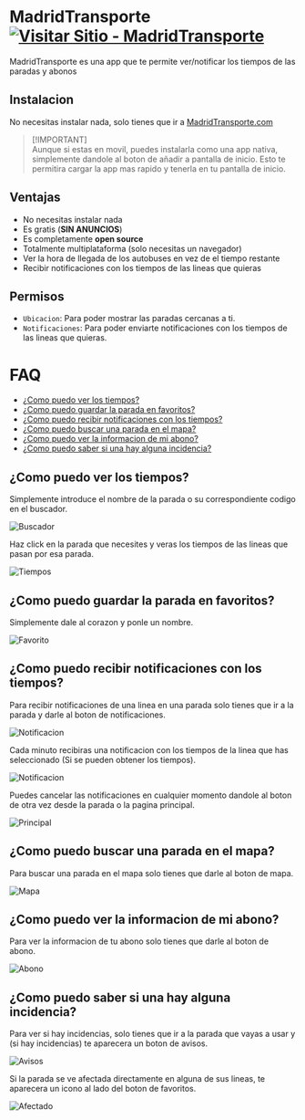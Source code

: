 # MadridTransporte [![Visitar Sitio - MadridTransporte](https://img.shields.io/badge/Visitar_Sitio-MadridTransporte-1E90FF?style=for-the-badge)](https://www.madridtransporte.com)
MadridTransporte es una app que te permite ver/notificar los tiempos de las paradas y abonos

## Instalacion
No necesitas instalar nada, solo tienes que ir a [MadridTransporte.com](https://madridtransporte.com)

> [!IMPORTANT]\
> Aunque si estas en movil, puedes instalarla como una app nativa, simplemente dandole al boton de añadir a pantalla de inicio.
> Esto te permitira cargar la app mas rapido y tenerla en tu pantalla de inicio.

## Ventajas
- No necesitas instalar nada
- Es gratis (**SIN ANUNCIOS**)
- Es completamente **open source**
- Totalmente multiplataforma (solo necesitas un navegador)
- Ver la hora de llegada de los autobuses en vez de el tiempo restante
- Recibir notificaciones con los tiempos de las lineas que quieras

## Permisos
- `Ubicacion`: Para poder mostrar las paradas cercanas a ti.
- `Notificaciones`: Para poder enviarte notificaciones con los tiempos de las lineas que quieras.


# FAQ

- [¿Como puedo ver los tiempos?](#Como-puedo-ver-los-tiempos)
- [¿Como puedo guardar la parada en favoritos?](#Como-puedo-guardar-la-parada-en-favoritos)
- [¿Como puedo recibir notificaciones con los tiempos?](#Como-puedo-recibir-notificaciones-con-los-tiempos)
- [¿Como puedo buscar una parada en el mapa?](#Como-puedo-buscar-una-parada-en-el-mapa)
- [¿Como puedo ver la informacion de mi abono?](#Como-puedo-ver-la-informacion-de-mi-abono)
- [¿Como puedo saber si una hay alguna incidencia?](#Como-puedo-saber-si-una-hay-alguna-incidencia)

## ¿Como puedo ver los tiempos?
Simplemente introduce el nombre de la parada o su correspondiente codigo en el buscador.

![Buscador](./.assets/buscar.png)

Haz click en la parada que necesites y veras los tiempos de las lineas que pasan por esa parada.

![Tiempos](./.assets/tiempos.png)


## ¿Como puedo guardar la parada en favoritos?

Simplemente dale al corazon y ponle un nombre.

![Favorito](./.assets/favorito.png)


## ¿Como puedo recibir notificaciones con los tiempos?

Para recibir notificaciones de una linea en una parada solo tienes que ir a la parada y darle al boton de notificaciones.

![Notificacion](./.assets/notificacion.png)

Cada minuto recibiras una notificacion con los tiempos de la linea que has seleccionado (Si se pueden obtener los tiempos).

![Notificacion](./.assets/notificacion2.png)

Puedes cancelar las notificaciones en cualquier momento dandole al boton de otra vez desde la parada o la pagina principal.

![Principal](./.assets/principal.png)

## ¿Como puedo buscar una parada en el mapa?

Para buscar una parada en el mapa solo tienes que darle al boton de mapa.

![Mapa](./.assets/mapa.png)

## ¿Como puedo ver la informacion de mi abono?

Para ver la informacion de tu abono solo tienes que darle al boton de abono.

![Abono](./.assets/abono.png)

## ¿Como puedo saber si una hay alguna incidencia?

Para ver si hay incidencias, solo tienes que ir a la parada que vayas a usar y (si hay incidencias) te aparecera un boton de avisos.

![Avisos](./.assets/avisos.png)

Si la parada se ve afectada directamente en alguna de sus lineas, te aparecera un icono al lado del boton de favoritos.

![Afectado](./.assets/afectado.png)
